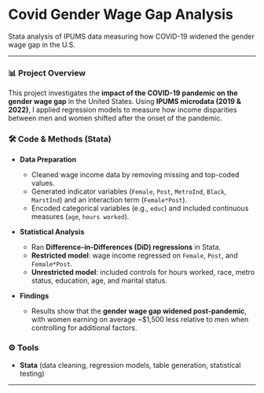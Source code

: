 # Covid Gender Wage Gap Analysis
Stata analysis of IPUMS data measuring how COVID-19 widened the gender wage gap in the U.S.

---

### 📊 Project Overview

This project investigates the **impact of the COVID-19 pandemic on the gender wage gap** in the United States. Using **IPUMS microdata (2019 & 2022)**, I applied regression models to measure how income disparities between men and women shifted after the onset of the pandemic.

### 🛠️ Code & Methods (Stata)

* **Data Preparation**

  * Cleaned wage income data by removing missing and top-coded values.
  * Generated indicator variables (`Female`, `Post`, `MetroInd`, `Black`, `MarstInd`) and an interaction term (`Female*Post`).
  * Encoded categorical variables (e.g., `educ`) and included continuous measures (`age`, `hours worked`).

* **Statistical Analysis**

  * Ran **Difference-in-Differences (DiD) regressions** in Stata.
  * **Restricted model**: wage income regressed on `Female`, `Post`, and `Female*Post`.
  * **Unrestricted model**: included controls for hours worked, race, metro status, education, age, and marital status.

* **Findings**

  * Results show that the **gender wage gap widened post-pandemic**, with women earning on average \~\$1,500 less relative to men when controlling for additional factors.

### ⚙️ Tools

* **Stata** (data cleaning, regression models, table generation, statistical testing)

---
